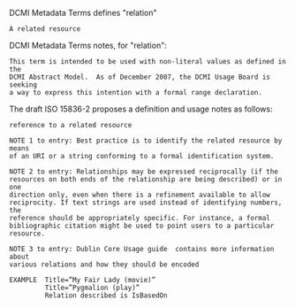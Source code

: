 DCMI Metadata Terms defines "relation"

    A related resource

DCMI Metadata Terms notes, for "relation":

    This term is intended to be used with non-literal values as defined in the
    DCMI Abstract Model.  As of December 2007, the DCMI Usage Board is seeking
    a way to express this intention with a formal range declaration.

The draft ISO 15836-2 proposes a definition and usage notes as follows:

    reference to a related resource

    NOTE 1 to entry: Best practice is to identify the related resource by means
    of an URI or a string conforming to a formal identification system.

    NOTE 2 to entry: Relationships may be expressed reciprocally (if the
    resources on both ends of the relationship are being described) or in one
    direction only, even when there is a refinement available to allow
    reciprocity. If text strings are used instead of identifying numbers, the
    reference should be appropriately specific. For instance, a formal
    bibliographic citation might be used to point users to a particular
    resource.

    NOTE 3 to entry: Dublin Core Usage guide  contains more information about
    various relations and how they should be encoded 

    EXAMPLE  Title=”My Fair Lady (movie)”
             Title=”Pygmalion (play)”
             Relation described is IsBasedOn 

